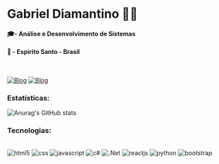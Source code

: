 # Gabriel Diamantino 👨‍💻

#### ‍🎓- ​​Análise e Desenvolvimento de Sistemas
#### 📍 - Espirito Santo - Brasil
<br>

[![Blog](https://img.shields.io/badge/LinkedIn-0077B5?style=for-the-badge&logo=linkedin&logoColor=white)](https://www.linkedin.com/in/gabriel-diamantino-4515aa190/)
[![Blog](https://img.shields.io/badge/Instagram-E4405F?style=for-the-badge&logo=instagram&logoColor=white)](https://www.instagram.com/gabrielsdiamantino/)

### Estatísticas:

![Anurag's GitHub stats](https://github-readme-stats.vercel.app/api?username=gabrielsdiamantino&show_icons=true&theme=github_dark)

### Tecnologias:

<div style="display: inline_block"><br>
    <img align="cennter" alt="html5" src="https://img.shields.io/badge/HTML5-E34F26?style=for-the-badge&logo=html5&logoColor=white" />
    <img align="cennter" alt="css" src="https://img.shields.io/badge/CSS3-1572B6?style=for-the-badge&logo=css3&logoColor=white" />
    <img align="cennter" alt="javascript" src="https://img.shields.io/badge/JavaScript-F7DF1E?style=for-the-badge&logo=javascript&logoColor=black" />
    <img align="cennter" alt="c#" src="https://img.shields.io/badge/C%23-239120?style=for-the-badge&logo=c-sharp&logoColor=white" />
    <img align="cennter" alt=".Net" src="https://img.shields.io/badge/.NET-5C2D91?style=for-the-badge&logo=.net&logoColor=white" />
    <img align="cennter" alt="reactjs" src="https://img.shields.io/badge/React-20232A?style=for-the-badge&logo=react&logoColor=61DAFB"/>
    <img align="cennter" alt="python" src="https://img.shields.io/badge/Python-14354C?style=for-the-badge&logo=python&logoColor=white"/>
    <img align="cennter" alt="bootstrap" src="https://img.shields.io/badge/Bootstrap-563D7C?style=for-the-badge&logo=bootstrap&logoColor=white"/>
</div>
<br>
